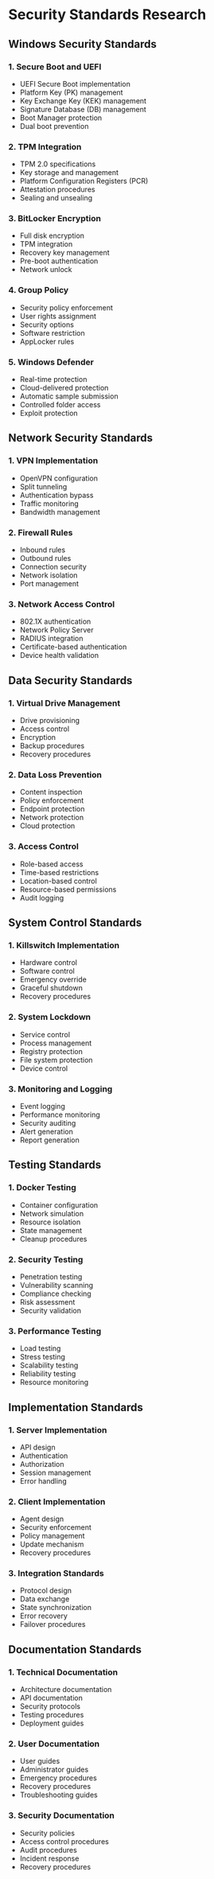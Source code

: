 # Security Standards Research

## Windows Security Standards

### 1. Secure Boot and UEFI
- UEFI Secure Boot implementation
- Platform Key (PK) management
- Key Exchange Key (KEK) management
- Signature Database (DB) management
- Boot Manager protection
- Dual boot prevention

### 2. TPM Integration
- TPM 2.0 specifications
- Key storage and management
- Platform Configuration Registers (PCR)
- Attestation procedures
- Sealing and unsealing

### 3. BitLocker Encryption
- Full disk encryption
- TPM integration
- Recovery key management
- Pre-boot authentication
- Network unlock

### 4. Group Policy
- Security policy enforcement
- User rights assignment
- Security options
- Software restriction
- AppLocker rules

### 5. Windows Defender
- Real-time protection
- Cloud-delivered protection
- Automatic sample submission
- Controlled folder access
- Exploit protection

## Network Security Standards

### 1. VPN Implementation
- OpenVPN configuration
- Split tunneling
- Authentication bypass
- Traffic monitoring
- Bandwidth management

### 2. Firewall Rules
- Inbound rules
- Outbound rules
- Connection security
- Network isolation
- Port management

### 3. Network Access Control
- 802.1X authentication
- Network Policy Server
- RADIUS integration
- Certificate-based authentication
- Device health validation

## Data Security Standards

### 1. Virtual Drive Management
- Drive provisioning
- Access control
- Encryption
- Backup procedures
- Recovery procedures

### 2. Data Loss Prevention
- Content inspection
- Policy enforcement
- Endpoint protection
- Network protection
- Cloud protection

### 3. Access Control
- Role-based access
- Time-based restrictions
- Location-based control
- Resource-based permissions
- Audit logging

## System Control Standards

### 1. Killswitch Implementation
- Hardware control
- Software control
- Emergency override
- Graceful shutdown
- Recovery procedures

### 2. System Lockdown
- Service control
- Process management
- Registry protection
- File system protection
- Device control

### 3. Monitoring and Logging
- Event logging
- Performance monitoring
- Security auditing
- Alert generation
- Report generation

## Testing Standards

### 1. Docker Testing
- Container configuration
- Network simulation
- Resource isolation
- State management
- Cleanup procedures

### 2. Security Testing
- Penetration testing
- Vulnerability scanning
- Compliance checking
- Risk assessment
- Security validation

### 3. Performance Testing
- Load testing
- Stress testing
- Scalability testing
- Reliability testing
- Resource monitoring

## Implementation Standards

### 1. Server Implementation
- API design
- Authentication
- Authorization
- Session management
- Error handling

### 2. Client Implementation
- Agent design
- Security enforcement
- Policy management
- Update mechanism
- Recovery procedures

### 3. Integration Standards
- Protocol design
- Data exchange
- State synchronization
- Error recovery
- Failover procedures

## Documentation Standards

### 1. Technical Documentation
- Architecture documentation
- API documentation
- Security protocols
- Testing procedures
- Deployment guides

### 2. User Documentation
- User guides
- Administrator guides
- Emergency procedures
- Recovery procedures
- Troubleshooting guides

### 3. Security Documentation
- Security policies
- Access control procedures
- Audit procedures
- Incident response
- Recovery procedures 